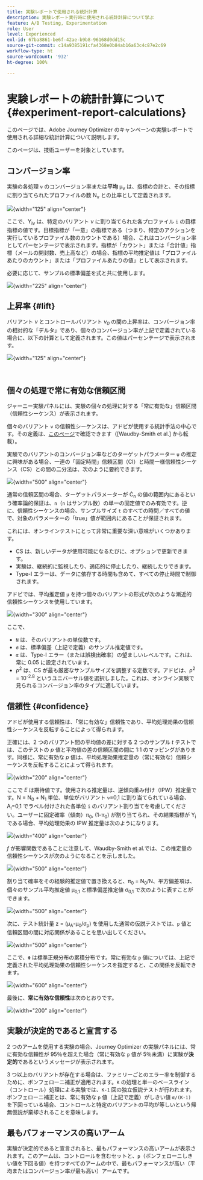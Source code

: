```yaml
---
title: 実験レポートで使用される統計計算
description: 実験レポート実行時に使用される統計計算について学ぶ
feature: A/B Testing, Experimentation
role: User
level: Experienced
exl-id: 67ba8861-be6f-42ae-b9b8-96168d0dd15c
source-git-commit: c14a9385191cfa4368e0b84ab16a63c4c87e2c69
workflow-type: ht
source-wordcount: '932'
ht-degree: 100%

---
```


# 実験レポートの統計計算について {#experiment-report-calculations}

このページでは、Adobe Journey Optimizer のキャンペーンの実験レポートで使用される詳細な統計計算について説明します。

このページは、技術ユーザーを対象としています。

## コンバージョン率

実験の各処理 `ν` のコンバージョン率または&#x200B;**平均** μ<sub>ν</sub> は、指標の合計と、その指標に割り当てられたプロファイルの数 N<sub>ν</sub> との比率として定義されます。

![](assets/statistical_1.png){width="125" align="center"}

ここで、Y<sub>iν</sub> は、特定のバリアント *ν* に割り当てられた各プロファイル `i` の目標指標の値です。目標指標が「一意」の指標である（つまり、特定のアクションを実行しているプロファイル数のカウントである）場合、これはコンバージョン率としてパーセンテージで表示されます。指標が「カウント」または「合計値」指標（メールの開封数、売上高など）の場合、指標の平均推定値は「プロファイルあたりのカウント」または「プロファイルあたりの値」として表示されます。

必要に応じて、サンプルの標準偏差を式と共に使用します。

![](assets/statistical_2.png){width="225" align="center"}

## 上昇率 {#lift}

バリアント *ν* とコントロールバリアント *ν<sub>0</sub>* の間の上昇率は、コンバージョン率の相対的な「デルタ」であり、個々のコンバージョン率が上記で定義されている場合に、以下の計算として定義されます。この値はパーセンテージで表示されます。

![](assets/statistical_3.png){width="125" align="center"}

</br>

## 個々の処理で常に有効な信頼区間

ジャーニー実験パネルには、実験の個々の処理に対する「常に有効な」信頼区間（信頼性シーケンス）が表示されます。

個々のバリアント `ν` の信頼性シーケンスは、アドビが使用する統計手法の中心です。その定義は、[このページ](https://doi.org/10.48550/arXiv.2103.06476)で確認できます（[Waudby-Smith et al.] から転載）。

実験でのバリアントのコンバージョン率などのターゲットパラメーター `ψ` の推定に興味がある場合、一連の「固定時間」信頼区間（CI）と時間一様信頼性シーケンス（CS）との間の二分法は、次のように要約できます。

![](assets/statistical_4.png){width="500" align="center"}

通常の信頼区間の場合、ターゲットパラメーターが Ċ<sub>n</sub> の値の範囲内にあるという確率論的保証は、`n`（`n` はサンプル数）の単一の固定値でのみ有効です。逆に、信頼性シーケンスの場合、サンプルサイズ `t` のすべての時間／すべての値で、対象のパラメーターの「true」値が範囲内にあることが保証されます。

これには、オンラインテストにとって非常に重要な深い意味がいくつかあります。

* CS は、新しいデータが使用可能になるたびに、オプションで更新できます。
* 実験は、継続的に監視したり、適応的に停止したり、継続したりできます。
* Type-I エラーは、データに依存する時間も含めて、すべての停止時間で制御されます。

アドビでは、平均推定値 `μ` を持つ個々のバリアントの形式が次のような漸近的信頼性シーケンスを使用しています。

![](assets/statistical_5.png){width="300" align="center"}

ここで、

* `N` は、そのバリアントの単位数です。
* `σ` は、標準偏差（上記で定義）のサンプル推定値です。
* `α` は、Type-I エラー（または誤検出確率）の望ましいレベルです。これは、常に 0.05 に設定されています。
* ρ<sup>2</sup> は、CS が最も厳密なサンプルサイズを調整する定数です。アドビは、ρ<sup>2</sup> = 10<sup>-2.8</sup> というユニバーサル値を選択しました。これは、オンライン実験で見られるコンバージョン率のタイプに適しています。

## 信頼性 {#confidence}

アドビが使用する信頼性は、「常に有効な」信頼性であり、平均処理効果の信頼性シーケンスを反転することによって得られます。

正確には、2 つのバリアント間の平均値の差に対する 2 つのサンプル *t* テストでは、このテストの *p* 値と平均値の差の信頼区間の間に 1:1 のマッピングがあります。同様に、常に有効な *p* 値は、平均処理効果推定量の（常に有効な）信頼シーケンスを反転することによって得られます。

![](assets/statistical_6.png){width="200" align="center"}

ここで *E* は期待値です。使用される推定量は、逆傾向重み付け（IPW）推定量です。N = N<sub>0</sub> + N<sub>1</sub> 単位、単位がバリアント `ν`=0,1 に割り当てられている場合、A<sub>i</sub>=0,1 でラベル付けされた各単位 `i` のバリアント割り当てを考慮してください。ユーザーに固定確率（傾向）π<sub>0</sub>, (1-π<sub>0</sub>) が割り当てられ、その結果指標が Y<sub>i </sub>である場合、平均処理効果の IPW 推定量は次のようになります。

![](assets/statistical_12.png){width="400" align="center"}

*f* が影響関数であることに注意して、Waudby-Smith et al.では、この推定量の信頼性シーケンスが次のようになることを示しました。

![](assets/statistical_7.png){width="500" align="center"}

割り当て確率をその経験的推定値で置き換えると、π<sub>0</sub> = N<sub>0</sub>/N、平方偏差項は、個々のサンプル平均推定値 μ<sub>0,1</sub> と標準偏差推定値 σ<sub>0,1</sub> で次のように表すことができます。

![](assets/statistical_8.png){width="500" align="center"}

次に、テスト統計量 z = (μ<sub>A</sub>-μ<sub>0</sub>/σ<sub>p</sub>) を使用した通常の仮説テストでは、`p` 値と信頼区間の間に対応関係があることを思い出してください。

![](assets/statistical_9.png){width="500" align="center"}

ここで、`Φ` は標準正規分布の累積分布です。常に有効な `p` 値については、上記で定義された平均処理効果の信頼性シーケンスを指定すると、この関係を反転できます。

![](assets/statistical_10.png){width="600" align="center"}

最後に、**常に有効な信頼性**&#x200B;は次のとおりです。

![](assets/statistical_11.png){width="200" align="center"}

## 実験が決定的であると宣言する

2 つのアームを使用する実験の場合、Journey Optimizer の実験パネルには、常に有効な信頼性が 95％を超えた場合（常に有効な `p` 値が 5％未満）に実験が&#x200B;**決定的**&#x200B;であるというメッセージが表示されます。

3 つ以上のバリアントが存在する場合は、ファミリーごとのエラー率を制御するために、ボンフェローニ補正が適用されます。`K` の処理と単一のベースライン（コントロール）処理による実験では、`K-1` 回の独立仮説テストが行われます。ボンフェローニ補正とは、常に有効な `p` 値（上記で定義）がしきい値 `α/(K-1)` を下回っている場合、コントロールと特定のバリアントの平均が等しいという帰無仮説が棄却されることを意味します。

## 最もパフォーマンスの高いアーム

実験が決定的であると宣言されると、最もパフォーマンスの高いアームが表示されます。このアームは、コントロールを含むセットと、`p`（ボンフェローニしきい値を下回る値）を持つすべてのアームの中で、最もパフォーマンスが高い（平均またはコンバージョン率が最も高い）アームです。
